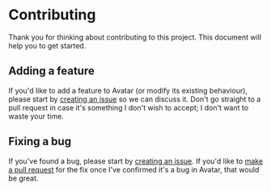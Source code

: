 # Contributing

Thank you for thinking about contributing to this project. This document will
help you to get started.

## Adding a feature

If you'd like to add a feature to Avatar (or modify its existing behaviour),
please start by [creating an issue][create_issue] so we can discuss it. Don't go
straight to a pull request in case it's something I don't wish to accept; I
don't want to waste your time.

## Fixing a bug

If you've found a bug, please start by [creating an issue][create_issue]. If
you'd like to [make a pull request][create_pr] for the fix once I've confirmed
it's a bug in Avatar, that would be great.

[create_issue]: https://github.com/monooso/avatar/issues/new
[create_pr]: https://github.com/monooso/avatar/compare
